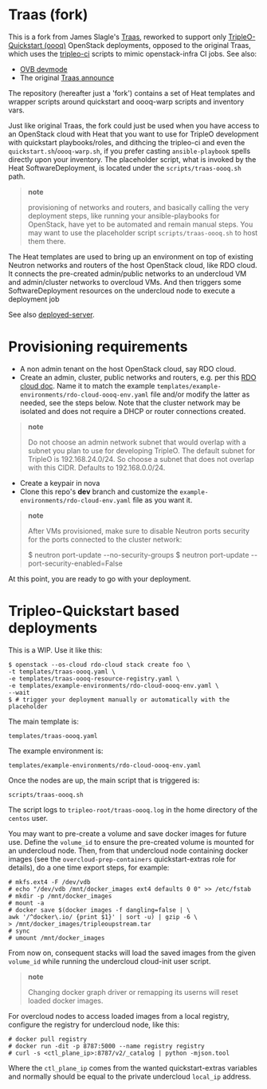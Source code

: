 Traas (fork)
============

This is a fork from James Slagle's [Traas](https://github.com/slagle/traas),
reworked to support only
[TripleO-Quickstart (oooq)](https://github.com/openstack/tripleo-quickstart)
OpenStack deployments, opposed to the original Traas, which uses the
[tripleo-ci](https://github.com/openstack-infra/tripleo-ci) scripts to mimic
openstack-infra CI jobs. See also:

* [OVB devmode](https://docs.openstack.org/tripleo-quickstart/latest/devmode-ovb.html)
* The original [Traas announce](http://lists.openstack.org/pipermail/openstack-dev/2017-February/112993.html)

The repository (hereafter just a 'fork') contains a set of Heat templates and
wrapper scripts around quickstart and oooq-warp scripts and inventory vars.

Just like original Traas, the fork could just be used when you have access to
an OpenStack cloud with Heat that you want to use for TripleO development with
quickstart playbooks/roles, and dithcing the tripleo-ci and even the
`quickstart.sh`/`oooq-warp.sh`, if you prefer casting `ansible-playbook` spells
directly upon your inventory. The placeholder script, what is invoked by
the Heat SoftwareDeployment, is located under the `scripts/traas-oooq.sh` path.

> **note**
>
> provisioning of networks and routers, and basically calling the very
> deployment steps, like running your ansible-playbooks for OpenStack, have yet
> to be automated and remain manual steps. You may want to use the placeholder
> script `scripts/traas-oooq.sh` to host them there.

The Heat templates are used to bring up an environment on top of existing
Neutron networks and routers of the host OpenStack cloud, like RDO cloud. It
connects the pre-created admin/public networks to an undercloud VM and
admin/cluster networks to overcloud VMs. And then triggers some
SoftwareDeployment resources on the undercloud node to execute a deployment job

See also
[deployed-server](https://docs.openstack.org/tripleo-docs/latest/install/advanced_deployment/deployed_server.html).

Provisioning requirements
=========================

* A non admin tenant on the host OpenStack cloud, say RDO cloud.
* Create an admin, cluster, public networks and routers, e.g. per this
  [RDO cloud doc](https://docs.google.com/document/d/1bFEayAH7Mqi7zn7fpdMS3Zc-plOOnqoGqh7cDNjLxB8/edit#heading=h.2wr6dc75ub5y).
  Name it to match the example `templates/example-environments/rdo-cloud-oooq-env.yaml`
  file and/or modify the latter as needed, see the steps below. Note that the
  cluster network may be isolated and does not require a DHCP or router connections
  created.

> **note**
>
> Do not choose an admin network subnet that would overlap with a subnet you plan
> to use for developing TripleO. The default subnet for TripleO is 192.168.24.0/24.
> So choose a subnet that does not overlap with this CIDR. Defaults to 192.168.0.0/24.

* Create a keypair in nova
* Clone this repo's **dev** branch and customize the
 `example-environments/rdo-cloud-env.yaml` file as you want it.

> **note**
>
> After VMs provisioned, make sure to disable Neutron ports
> security for the ports connected to the cluster network:
>
>    $ neutron port-update --no-security-groups <id>
>    $ neutron port-update <id> --port-security-enabled=False

At this point, you are ready to go with your deployment.

Tripleo-Quickstart based deployments
====================================

This is a WIP. Use it like this:

    $ openstack --os-cloud rdo-cloud stack create foo \
    -t templates/traas-oooq.yaml \
    -e templates/traas-oooq-resource-registry.yaml \
    -e templates/example-environments/rdo-cloud-oooq-env.yaml \
    --wait
    $ # trigger your deployment manually or automatically with the placeholder

The main template is:

    templates/traas-oooq.yaml

The example environment is:

    templates/example-environments/rdo-cloud-oooq-env.yaml

Once the nodes are up, the main script that is triggered is:

    scripts/traas-oooq.sh

The script logs to `tripleo-root/traas-oooq.log` in the home directory of the
`centos` user.

You may want to pre-create a volume and save docker images for future use.
Define the ``volume_id`` to ensure the pre-created volume is mounted for
an undercloud node. Then, from that undercloud node containing docker images
(see the `overcloud-prep-containers` quickstart-extras role for details),
do a one time export steps, for example:

    # mkfs.ext4 -F /dev/vdb
    # echo "/dev/vdb /mnt/docker_images ext4 defaults 0 0" >> /etc/fstab
    # mkdir -p /mnt/docker_images
    # mount -a
    # docker save $(docker images -f dangling=false | \
    awk '/^docker\.io/ {print $1}' | sort -u) | gzip -6 \
    > /mnt/docker_images/tripleoupstream.tar
    # sync
    # umount /mnt/docker_images

From now on, consequent stacks will load the saved images from the given
`volume_id` while running the undercloud cloud-init user script.

> **note**
>
> Changing docker graph driver or remapping its userns will reset
> loaded docker images.

For overcloud nodes to access loaded images from a local registry,
configure the registry for undercloud node, like this:

    # docker pull registry
    # docker run -dit -p 8787:5000 --name registry registry
    # curl -s <ctl_plane_ip>:8787/v2/_catalog | python -mjson.tool

Where the `ctl_plane_ip` comes from the wanted quickstart-extras
variables and normally should be equal to the private undercloud
`local_ip` address.
